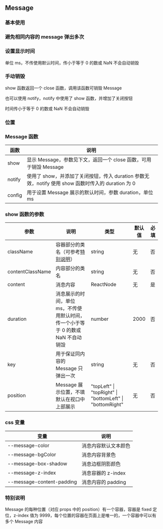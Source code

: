 ## Message

### 基本使用

<code src="../demo/message/message1.tsx"></code>

### 避免相同内容的 message 弹出多次

<code src="../demo/message/message2.tsx"></code>

### 设置显示时间

单位 ms，不传使用默认时间，传小于等于 0 的数或 NaN 不会自动销毁

<code src="../demo/message/message3.tsx"></code>

### 手动销毁

show 函数返回一个 close 函数，调用该函数可销毁 Message

也可以使用 notify，notify 中使用了 show 函数，并增加了关闭按钮

时间传小于等于 0 的数或 NaN 不会自动销毁

<code src="../demo/message/message4.tsx"></code>

### 位置

<code src="../demo/message/message5.tsx"></code>

### Message 函数

| 函数   | 说明                                                                                               |
| ------ | -------------------------------------------------------------------------------------------------- |
| show   | 显示 Message，参数见下文，返回一个 close 函数，可用于销毁 Message                                  |
| notify | 使用了 show，并添加了关闭按钮，传入 duration 参数无效，notify 使用 show 函数时传入的 duration 为 0 |
| config | 用于设置 Message 展示的默认时间，参数 duration，单位 ms                                            |

### show 函数的参数

| 参数             | 说明                                                                              | 类型                                                     | 默认值 | 必填 |
| ---------------- | --------------------------------------------------------------------------------- | -------------------------------------------------------- | ------ | ---- |
| className        | 容器部分的类名（可参考[特别说明](#特别说明)）                                     | string                                                   | 无     | 否   |
| contentClassName | 内容部分的类名                                                                    | string                                                   | 无     | 否   |
| content          | 消息内容                                                                          | ReactNode                                                | 无     | 是   |
| duration         | 消息展示的时间，单位 ms，不传使用默认时间，传一个小于等于 0 的数或 NaN 不自动销毁 | number                                                   | 2000   | 否   |
| key              | 用于保证同内容的 Message 只弹出一次                                               | string                                                   | 无     | 否   |
| position         | Message 展示位置，不填默认在视口中上部展示                                        | "topLeft" \| "topRight" \| "bottomLeft" \| "bottomRight" | 无     | 否   |

### css 变量

| 变量                      | 说明                 |
| ------------------------- | -------------------- |
| --message-color           | 消息内容默认文本颜色 |
| --message-bgColor         | 消息内容背景色       |
| --message-box-shadow      | 消息边框阴影颜色     |
| --message-z-index         | 消息容器的 z-index   |
| --message-content-padding | 消息内容的 padding   |

### 特别说明

Message 的每种位置（对应 props 中的 position）有一个容器，容器是 fixed 定位，z-index 值为 9999，每个位置的容器在页面上是唯一的，一个容器中可以有多个 Message 内容
